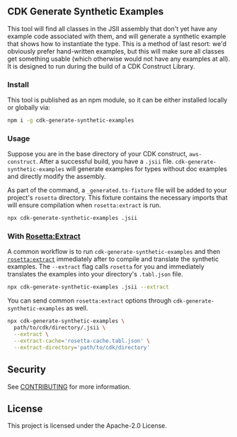 ## CDK Generate Synthetic Examples

This tool will find all classes in the JSII assembly that don't yet have
any example code associated with them, and will generate a synthetic
example that shows how to instantiate the type. This is a method of last
resort: we'd obviously prefer hand-written examples, but this will make sure
all classes get something usable (which otherwise would not have any
examples at all). It is designed to run during the build of a CDK Construct
Library.

### Install

This tool is published as an npm module, so it can be either installed
locally or globally via:

```bash
npm i -g cdk-generate-synthetic-examples
```

### Usage

Suppose you are in the base directory of your CDK construct, `aws-construct`.
After a successful build, you have a `.jsii` file.
`cdk-generate-synthetic-examples` will generate examples for types without
doc examples and directly modify the assembly.

As part of the command, a `_generated.ts-fixture` file will be added to your
project's `rosetta` directory. This fixture contains the necessary imports
that will ensure compilation when `rosetta:extract` is run.

```bash
npx cdk-generate-synthetic-examples .jsii
```

### With [Rosetta:Extract](https://www.npmjs.com/package/jsii-rosetta)

A common workflow is to run `cdk-generate-synthetic-examples` and then
[`rosetta:extract`](https://www.npmjs.com/package/jsii-rosetta) immediately after to compile and translate the synthetic
examples. The `--extract` flag calls `rosetta` for you and immediately
translates the examples into your directory's `.tabl.json` file.

```bash
npx cdk-generate-synthetic-examples .jsii --extract
```

You can send common `rosetta:extract` options through
`cdk-generate-synthetic-examples` as well.

```bash
npx cdk-generate-synthetic-examples \
  path/to/cdk/directory/.jsii \
  --extract \
  --extract-cache='rosetta-cache.tabl.json' \
  --extract-directory='path/to/cdk/directory'
```

## Security

See [CONTRIBUTING](CONTRIBUTING.md#security-issue-notifications) for more
information.

## License

This project is licensed under the Apache-2.0 License.
